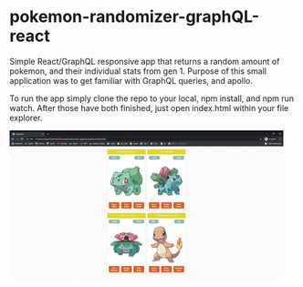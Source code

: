 # pokemon-randomizer-graphQL-react
Simple React/GraphQL responsive app that returns a random amount of pokemon, and their individual stats from gen 1. 
Purpose of this small application was to get familiar with GraphQL queries, and apollo.

To run the app simply clone the repo to your local, npm install, and npm run watch. After those have both finished, just open index.html within your file explorer. 

![demo](demo.gif)
